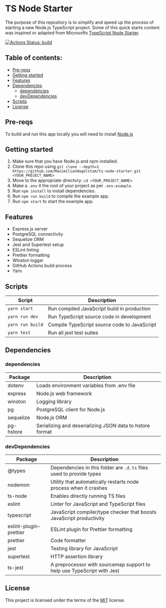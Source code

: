 # TS Node Starter

The purpose of this repository is to simplify and speed up the process of starting a new Node.js TypeScript project. Some of this quick starts content was inspired or adapted from Microsofts [TypeScript Node Starter](https://github.com/microsoft/TypeScript-Node-Starter/).

[![Actions Status: build](https://github.com/MaximilianHagelstam/ts-node-starter/actions/workflows/nodejs.yml/badge.svg)](https://github.com/MaximilianHagelstam/ts-node-starter/actions?query=workflow%3A"node")

## Table of contents:

- [Pre-reqs](#pre-reqs)
- [Getting started](#getting-started)
- [Features](#features)
- [Dependencies](#dependencies)
  - [dependencies](#dependencies)
  - [devDependencies](#devdependencies)
- [Scripts](#scripts)
- [License](#license)

## Pre-reqs

To build and run this app locally you will need to install [Node.js](https://nodejs.org/en/)

## Getting started

1.  Make sure that you have Node.js and npm installed.
2.  Clone this repo using `git clone --depth=1 https://github.com/MaximilianHagelstam/ts-node-starter.git <YOUR_PROJECT_NAME>`
3.  Move to the appropriate directory: `cd <YOUR_PROJECT_NAME>`.
4.  Make a `.env` it the root of your project as per `.env.example`.
5.  Run `npm install` to install dependencies.
6.  Run `npm run build` to compile the example app.
7.  Run `npm start` to start the example app.

## Features

- Express.js server
- PostgreSQL connectivity
- Sequelize ORM
- Jest and Supertest setup
- ESLint linting
- Prettier formatting
- Winston logger
- GitHub Actions build process
- Yarn

## Scripts

| Script           | Description                                  |
| ---------------- | -------------------------------------------- |
| `yarn start`     | Run compiled JavaScript build in production  |
| `yarn run dev`   | Run TypeScript source code in development    |
| `yarn run build` | Compile TypeScript source code to JavaScript |
| `yarn test`      | Run all jest test suites                     |

## Dependencies

### dependencies

| Package   | Description                                              |
| --------- | -------------------------------------------------------- |
| dotenv    | Loads environment variables from .env file               |
| express   | Node.js web framework                                    |
| winston   | Logging library                                          |
| pg        | PostgreSQL client for Node.js                            |
| sequelize | Node.js ORM                                              |
| pg-hstore | Serializing and deserializing JSON data to hstore format |

### devDependencies

| Package                | Description                                                            |
| ---------------------- | ---------------------------------------------------------------------- |
| @types                 | Dependencies in this folder are `.d.ts` files used to provide types    |
| nodemon                | Utility that automatically restarts node process when it crashes       |
| ts-node                | Enables directly running TS files                                      |
| eslint                 | Linter for JavaScript and TypeScript files                             |
| typescript             | JavaScript compiler/type checker that boosts JavaScript productivity   |
| eslint-plugin-prettier | ESLint plugin for Prettier formatting                                  |
| prettier               | Code formatter                                                         |
| jest                   | Testing library for JavaScript                                         |
| supertest              | HTTP assertion library                                                 |
| ts-jest                | A preprocessor with sourcemap support to help use TypeScript with Jest |

## License

This project is licensed under the terms of the [MIT](https://choosealicense.com/licenses/mit/) license.
